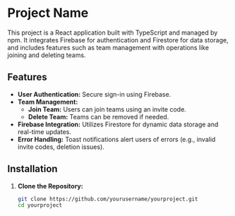 # Project Name

This project is a React application built with TypeScript and managed by npm. It integrates Firebase for authentication and Firestore for data storage, and includes features such as team management with operations like joining and deleting teams.

## Features

- **User Authentication:** Secure sign-in using Firebase.
- **Team Management:** 
  - **Join Team:** Users can join teams using an invite code.
  - **Delete Team:** Teams can be removed if needed.
- **Firebase Integration:** Utilizes Firestore for dynamic data storage and real-time updates.
- **Error Handling:** Toast notifications alert users of errors (e.g., invalid invite codes, deletion issues).

## Installation

1. **Clone the Repository:**
   ```bash
   git clone https://github.com/yourusername/yourproject.git
   cd yourproject